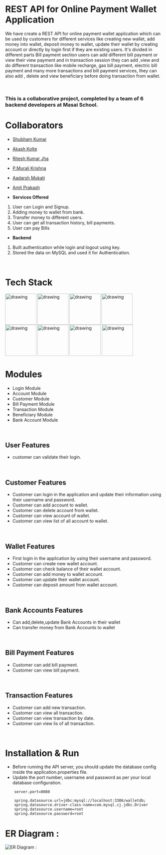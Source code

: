 
# REST API for Online Payment Wallet Application

We have create a REST API for online payment wallet application which can be used by customers for  different services like creating new wallet, add money into
wallet, deposit money to wallet, update their wallet by creating account or directly by login first if they are existing users. It's divided in different parts 
Bill payment section users can add different bill payment or view their view payment and in transaction session they can add ,view and do different transaction like
mobile recharge, gas bill payment, electric bill payment and many more transactions and bill payment services, they can also add , delete and view beneficiary before 
doing transaction from wallet.


<br />

### This is a collaborative project, completed by a team of 6 backend developers at Masai School.

# Collaborators

- [Shubham Kumar](https://www.github.com/codeirax)
- [Akash Kolte](https://www.github.com/akkii99)
- [Ritesh Kumar Jha](https://www.github.com/Riteshkumarjha98)
- [P.Murali Krishna](https://www.github.com/purimetlamuralikrishna)
- [Aadarsh Mukati](https://www.github.com/aadarsh11433)
- [Amit Prakash](https://www.github.com/amitprakash28)

- **Services Offered**
1. User can Login and Signup.
2. Adding money to wallet from bank.
3. Transfer money to different users.
4. User can get all transaction history, bill payments.
5. User can pay Bills

- **Backend**
1. Built authentication while login and logout using key.
2. Stored the data on MySQL and used it for Authentication.


<br />


# Tech Stack

<img align="left" src="https://1000logos.net/wp-content/uploads/2020/09/Java-Logo.png" alt="drawing" width="100"/>
<img align="left"  src="https://download.logo.wine/logo/Spring_Framework/Spring_Framework-Logo.wine.png" alt="drawing" width="100"/>
<img src="https://download.logo.wine/logo/MySQL/MySQL-Logo.wine.png" alt="drawing" width="100"/>


<img align = "left" src="https://www.dariawan.com/media/images/tech-spring-boot.width-1024.png" alt="drawing" width="100"/>
<img align="left"  src="https://upload.wikimedia.org/wikipedia/commons/2/22/Hibernate_logo_a.png" alt="drawing" width="100"/>
<img  align="left" src="https://miro.medium.com/max/818/1*zc-LgogGtr7fFHF9e1M8wA.png" alt="drawing" width="100"/>

<img src="https://maven.apache.org/images/maven-logo-white-on-black.purevec.svg" alt="drawing" width="100"/>


<img src="https://zooz.github.io/predator/images/restapi.png" alt="drawing" width="100"/>



<br />





# Modules

- Login Module
- Account Module
- Customer Module
- Bill Payment Module
- Transaction Module
- Beneficiary Module
- Bank Account Module


<br />

## User Features
- customer can validate their login.


<br />


## Customer Features
- Customer can login in the application and update their information using their username and password.
- Customer can add account to wallet.
- Customer can delete account from wallet.
- Customer can view account of wallet.
- Customer can view list of all account to wallet.


<br />

## Wallet Features
- First login in the application by using their username and password.
- Customer can create new wallet account.
- Customer can check balance of their wallet account.
- Customer can add money to  wallet account.
- Customer can update their wallet account.
- Customer can deposit amount from wallet account.


<br />


## Bank Accounts Features
- Can add,delete,update Bank Accounts in their wallet
- Can transfer money from Bank Accounts to wallet


<br />

## Bill Payment Features
- Customer can add bill payment.
- Customer can view bill payment.



<br />

## Transaction Features
- Customer can add new transaction.
- Customer can view all transaction.
- Customer can view transaction by date.
- Customer can view lis of all transaction.



<br />

# Installation & Run
 - Before running the API server, you should update the database config inside the application.properties file.
- Update the port number, username and password as per your local database configuration.

```
    server.port=8080

    spring.datasource.url=jdbc:mysql://localhost:3306/walletdb;
    spring.datasource.driver-class-name=com.mysql.cj.jdbc.Driver
    spring.datasource.username=root
    spring.datasource.password=root
```


# ER Diagram :

![ER Diagram : ](https://www.linkpicture.com/q/Er_Diagram_wallet_application.jpg)




